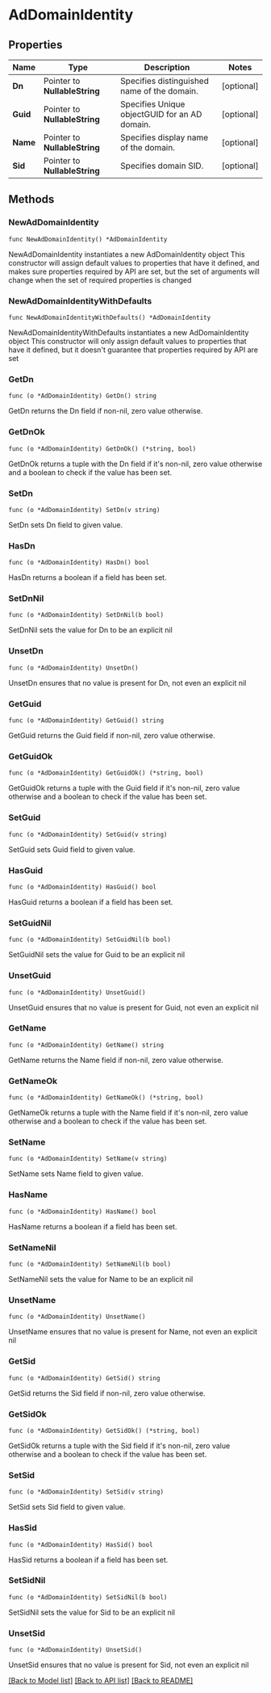 # AdDomainIdentity

## Properties

Name | Type | Description | Notes
------------ | ------------- | ------------- | -------------
**Dn** | Pointer to **NullableString** | Specifies distinguished name of the domain. | [optional] 
**Guid** | Pointer to **NullableString** | Specifies Unique objectGUID for an AD domain. | [optional] 
**Name** | Pointer to **NullableString** | Specifies display name of the domain. | [optional] 
**Sid** | Pointer to **NullableString** | Specifies domain SID. | [optional] 

## Methods

### NewAdDomainIdentity

`func NewAdDomainIdentity() *AdDomainIdentity`

NewAdDomainIdentity instantiates a new AdDomainIdentity object
This constructor will assign default values to properties that have it defined,
and makes sure properties required by API are set, but the set of arguments
will change when the set of required properties is changed

### NewAdDomainIdentityWithDefaults

`func NewAdDomainIdentityWithDefaults() *AdDomainIdentity`

NewAdDomainIdentityWithDefaults instantiates a new AdDomainIdentity object
This constructor will only assign default values to properties that have it defined,
but it doesn't guarantee that properties required by API are set

### GetDn

`func (o *AdDomainIdentity) GetDn() string`

GetDn returns the Dn field if non-nil, zero value otherwise.

### GetDnOk

`func (o *AdDomainIdentity) GetDnOk() (*string, bool)`

GetDnOk returns a tuple with the Dn field if it's non-nil, zero value otherwise
and a boolean to check if the value has been set.

### SetDn

`func (o *AdDomainIdentity) SetDn(v string)`

SetDn sets Dn field to given value.

### HasDn

`func (o *AdDomainIdentity) HasDn() bool`

HasDn returns a boolean if a field has been set.

### SetDnNil

`func (o *AdDomainIdentity) SetDnNil(b bool)`

 SetDnNil sets the value for Dn to be an explicit nil

### UnsetDn
`func (o *AdDomainIdentity) UnsetDn()`

UnsetDn ensures that no value is present for Dn, not even an explicit nil
### GetGuid

`func (o *AdDomainIdentity) GetGuid() string`

GetGuid returns the Guid field if non-nil, zero value otherwise.

### GetGuidOk

`func (o *AdDomainIdentity) GetGuidOk() (*string, bool)`

GetGuidOk returns a tuple with the Guid field if it's non-nil, zero value otherwise
and a boolean to check if the value has been set.

### SetGuid

`func (o *AdDomainIdentity) SetGuid(v string)`

SetGuid sets Guid field to given value.

### HasGuid

`func (o *AdDomainIdentity) HasGuid() bool`

HasGuid returns a boolean if a field has been set.

### SetGuidNil

`func (o *AdDomainIdentity) SetGuidNil(b bool)`

 SetGuidNil sets the value for Guid to be an explicit nil

### UnsetGuid
`func (o *AdDomainIdentity) UnsetGuid()`

UnsetGuid ensures that no value is present for Guid, not even an explicit nil
### GetName

`func (o *AdDomainIdentity) GetName() string`

GetName returns the Name field if non-nil, zero value otherwise.

### GetNameOk

`func (o *AdDomainIdentity) GetNameOk() (*string, bool)`

GetNameOk returns a tuple with the Name field if it's non-nil, zero value otherwise
and a boolean to check if the value has been set.

### SetName

`func (o *AdDomainIdentity) SetName(v string)`

SetName sets Name field to given value.

### HasName

`func (o *AdDomainIdentity) HasName() bool`

HasName returns a boolean if a field has been set.

### SetNameNil

`func (o *AdDomainIdentity) SetNameNil(b bool)`

 SetNameNil sets the value for Name to be an explicit nil

### UnsetName
`func (o *AdDomainIdentity) UnsetName()`

UnsetName ensures that no value is present for Name, not even an explicit nil
### GetSid

`func (o *AdDomainIdentity) GetSid() string`

GetSid returns the Sid field if non-nil, zero value otherwise.

### GetSidOk

`func (o *AdDomainIdentity) GetSidOk() (*string, bool)`

GetSidOk returns a tuple with the Sid field if it's non-nil, zero value otherwise
and a boolean to check if the value has been set.

### SetSid

`func (o *AdDomainIdentity) SetSid(v string)`

SetSid sets Sid field to given value.

### HasSid

`func (o *AdDomainIdentity) HasSid() bool`

HasSid returns a boolean if a field has been set.

### SetSidNil

`func (o *AdDomainIdentity) SetSidNil(b bool)`

 SetSidNil sets the value for Sid to be an explicit nil

### UnsetSid
`func (o *AdDomainIdentity) UnsetSid()`

UnsetSid ensures that no value is present for Sid, not even an explicit nil

[[Back to Model list]](../README.md#documentation-for-models) [[Back to API list]](../README.md#documentation-for-api-endpoints) [[Back to README]](../README.md)


